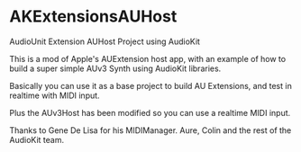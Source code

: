 # AKExtensionsAUHost
AudioUnit Extension AUHost Project using AudioKit 

This is a mod of Apple's AUExtension host app, with an example of how to build a super simple AUv3 Synth using AudioKit libraries.

Basically you can use it as a base project to build AU Extensions, and test in realtime with MIDI input.

Plus the AUv3Host has been modified so you can use a realtime MIDI input.

Thanks to Gene De Lisa for his MIDIManager.
Aure, Colin and the rest of the AudioKit team.

